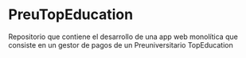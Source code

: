 # PreuTopEducation
Repositorio que contiene el desarrollo de una app web monolítica que consiste en un gestor de pagos de un Preuniversitario TopEducation
